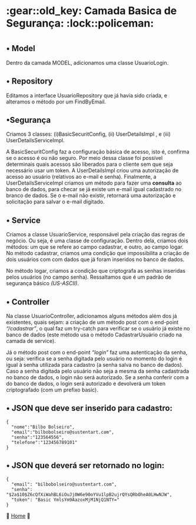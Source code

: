<h1> :gear::old_key: Camada Basica de Segurança: 	:lock::policeman:  <h1>

<h2> • Model </h2>
Dentro da camada MODEL, adicionamos uma classe UsuarioLogin.

<h2> • Repository </h2>
Editamos a interface UsuarioRepository que já havia sido criada, e alteramos o método por um FindByEmail.

<h2> •Segurança </h2>

Criamos 3 classes: (i)BasicSecuritConfig, (ii) UserDetailsImpl , e (iii) UserDetailsServiceImpl.

A BasicSecuritConfig faz a configuração básica de acesso, isto é, confirma se o acesso é ou não seguro.
Por meio dessa classe foi possível determinais quais acessos são liberados para o cliente sem que seja necessário usar um token.
A UserDetailsImpl criou uma autorização de acesso ao usuário (relativos ao e-mail e senha).
Finalmente, a UserDetailsServiceImpl  criamos um método para fazer uma <b>consulta</b> ao banco de dados, para checar se já existe um e-mail igual cadastrado no branco de dados.
Se o e-mail não existir, retornará uma autorização e solicitação para salvar o e-mail digitado.

<h2> • Service </h2>
Criamos a classe UsuarioService, responsável pela criação das regras de negócio. Ou seja, é uma classe de configuração.
Dentro dela, criamos dois métodos: um que se refere ao campo cadastrar, e outro, ao campo logar.
No método cadastrar, criamos uma condição que impossibilita a criação de dois usuários com com dados que já foram inseridos no banco de dados.

No método logar, criamos a condição que criptografa as senhas inseridas pelos usuários (no campo senha).
Ressaltamos que é um padrão de segurança básico _(US-ASCII)_.

<h2> • Controller </h2>

Na classe UsuarioController, adicionamos alguns métodos além dos já existentes, quais sejam: a criação de um método post com o end-point _“/cadastrar”_,
o qual faz um try-catch para verificar se o usuário já existe no banco de dados (este método usa o método CadastrarUsuário criado na camada de service).

Já o método post com o end-point _“login”_ faz uma autenticação da senha, ou seja: verifica se a senha digitada pelo usuário no momento do login é igual à senha utilizada para cadastro (a senha salva no banco de dados).
Caso a senha digitada pelo usuário não seja a mesma da senha cadastrada no banco de dados, o login não será autorizado. Se a senha conferir com a do banco de dados, o login será autorizado e devolverá um token criptografado (com um prefixo basic).

<h2> • JSON que deve ser inserido para cadastro: </h2>

~~~
{ 
  "nome":"Bilbo Bolseiro", 
  "email":"bilbobolseiro@sustentart.com",
  "senha":"123564556",
  "telefone":"123456789101"
}
~~~~

<h2> • JSON que deverá ser retornado no login: </h2>

~~~
{
  "email": "bilbobolseiro@sustentart.com",
  "senha": "$2a$10$Z6cQfXiWahBL6iOuJj0W6e90oYVu1lpB2ujrQYsQRbOheA0LHwNJW",
  "token": "Basic YmlsYm9AazoxMjM1NjQ1NTY="
}
~~~


:house_with_garden: [Home](https://github.com/WeslleyRocha/Projeto-Integrador-Generation) :house_with_garden:

